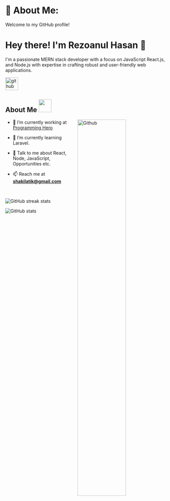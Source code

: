 
# 💫 About Me:
Welcome to my GitHub profile!

# Hey there! I'm Rezoanul Hasan 👋

I'm a passionate MERN stack developer with a focus on JavaScript  React.js, and Node.js with expertise in crafting robust and user-friendly web applications.


[<img src='https://cdn.jsdelivr.net/npm/simple-icons@3.0.1/icons/github.svg' alt='github' height='40'>](https://github.com/RezoanulHasan)  

 
<h2> About Me  <img src = "https://media2.giphy.com/media/ZGHpWzdOEkMKtwLqdc/giphy.gif?cid=ecf05e47a0n3gi1bfqntqmob8g9aid1oyj2wr3ds3mg700bl&rid=giphy.gif" width="40px" height="40px"></h2>
<img width="55%" align="right" alt="Github" src="https://raw.githubusercontent.com/onimur/.github/master/.resources/git-header.svg" />

- 🔭 I’m currently working at [Programming Hero](https://www.programming-hero.com/)  

- 🌱 I’m currently learning  Laravel.

- 💬 Talk to me about React, Node,  JavaScript,  Opportunities etc.
 - 📫 Reach me at **shakilatik@gmail.com**  

<br>


![GitHub streak stats](https://streak-stats.demolab.com/?user=RezoanulHasan)  

![GitHub stats](https://github-readme-stats.vercel.app/api?username=RezoanulHasan&show_icons=true&count_private=true) 
